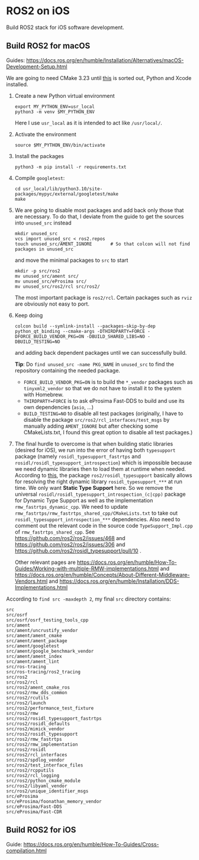 # ROS2 on iOS

Build ROS2 stack for iOS software development.

## Build ROS2 for macOS

Guides: https://docs.ros.org/en/humble/Installation/Alternatives/macOS-Development-Setup.html

We are going to need CMake 3.23 until [this](https://github.com/ament/ament_cmake/pull/395) is sorted out, Python and Xcode installed.

 1. Create a new Python virtual environment
    ```shell
    export MY_PYTHON_ENV=usr_local
    python3 -m venv $MY_PYTHON_ENV
    ```
    Here I use `usr_local` as it is intended to act like `/usr/local/`.

 2. Activate the environment
    ```shell
    source $MY_PYTHON_ENV/bin/activate
    ```

 3. Install the packages
    ```shell
    python3 -m pip install -r requirements.txt
    ```

 4. Compile `googletest`:
    ```shell
    cd usr_local/lib/python3.10/site-packages/mypyc/external/googletest/make
    make
    ```

 5. We are going to disable most packages and add back only those that are necessary.
    To do that, I deviate from the guide to get the sources into `unused_src` instead
    ```shell
    mkdir unused_src
    vcs import unused_src < ros2.repos
    touch unused_src/AMENT_IGNORE       # So that colcon will not find packages in unused_src
    ```
    and move the minimal packages to `src` to start
    ```shell
    mkdir -p src/ros2
    mv unused_src/ament src/
    mv unused_src/eProsima src/
    mv unused_src/ros2/rcl src/ros2/
    ```
    The most important package is `ros2/rcl`. Certain packages such as `rviz` are obviously not easy to port.

 6. Keep doing
    ```shell
    colcon build --symlink-install --packages-skip-by-dep python_qt_binding --cmake-args -DTHIRDPARTY=FORCE -DFORCE_BUILD_VENDOR_PKG=ON -DBUILD_SHARED_LIBS=NO -DBUILD_TESTING=NO
    ```
    and adding back dependent packages until we can successfully build.

    **Tip**: Do `find unused_src -name PKG_NAME` in `unused_src` to find the repository containing the needed package.

     - `FORCE_BUILD_VENDOR_PKG=ON` is to build the `*_vendor` packages such as `tinyxml2_vendor` so that we do not have to install it to the system with Homebrew.
     - `THIRDPARTY=FORCE` is to ask eProsima Fast-DDS to build and use its own dependencies (`asio`, ...)
     - `BUILD_TESTING=NO` to disable all test packages (originally, I have to disable the package `src/ros2/rcl_interfaces/test_msgs` by manually adding `AMENT_IGNORE` but after checking some CMakeLists.txt, I found this great option to disable all test packages.)

 7. The final hurdle to overcome is that when building static libraries (desired for iOS), we run into the error of having both `typesupport` package (namely `rosidl_typesupport_fastrtps` and `rosidl/rosidl_typesupport_introspection`) which is impossible because we need dynamic libraries then to load them at runtime when needed.
    According to [this](https://docs.ros.org/en/humble/Concepts/About-Internal-Interfaces.html), the package `ros2/rosidl_typesupport` basically allows for resolving the right dynamic library `rosidl_typesupport_***` at run time.
    We only want **Static Type Support** here. So we remove the universal `rosidl/rosidl_typesupport_introspection_(c|cpp)` package for Dynamic Type Support as well as the implementation `rmw_fastrtps_dynamic_cpp`.
    We need to update `rmw_fastrtps/rmw_fastrtps_shared_cpp/CMakeLists.txt` to take out `rosidl_typesupport_introspection_***` dependencies.
    Also need to comment out the relevant code in the source code `TypeSupport_Impl.cpp` of `rmw_fastrtps_shared_cpp`.
    See https://github.com/ros2/ros2/issues/468 and https://github.com/ros2/ros2/issues/306 and https://github.com/ros2/rosidl_typesupport/pull/10 .

    Other relevant pages are https://docs.ros.org/en/humble/How-To-Guides/Working-with-multiple-RMW-implementations.html and https://docs.ros.org/en/humble/Concepts/About-Different-Middleware-Vendors.html and https://docs.ros.org/en/humble/Installation/DDS-Implementations.html

According to `find src -maxdepth 2`, my final `src` directory contains:
```
src
src/osrf
src/osrf/osrf_testing_tools_cpp
src/ament
src/ament/uncrustify_vendor
src/ament/ament_cmake
src/ament/ament_package
src/ament/googletest
src/ament/google_benchmark_vendor
src/ament/ament_index
src/ament/ament_lint
src/ros-tracing
src/ros-tracing/ros2_tracing
src/ros2
src/ros2/rcl
src/ros2/ament_cmake_ros
src/ros2/rmw_dds_common
src/ros2/rcutils
src/ros2/launch
src/ros2/performance_test_fixture
src/ros2/rmw
src/ros2/rosidl_typesupport_fastrtps
src/ros2/rosidl_defaults
src/ros2/mimick_vendor
src/ros2/rosidl_typesupport
src/ros2/rmw_fastrtps
src/ros2/rmw_implementation
src/ros2/rosidl
src/ros2/rcl_interfaces
src/ros2/spdlog_vendor
src/ros2/test_interface_files
src/ros2/rcpputils
src/ros2/rcl_logging
src/ros2/python_cmake_module
src/ros2/libyaml_vendor
src/ros2/unique_identifier_msgs
src/eProsima
src/eProsima/foonathan_memory_vendor
src/eProsima/Fast-DDS
src/eProsima/Fast-CDR
```

## Build ROS2 for iOS

Guide: https://docs.ros.org/en/humble/How-To-Guides/Cross-compilation.html
